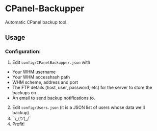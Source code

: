 # CPanel-Backupper
Automatic CPanel backup tool.

## Usage
### Configuration:
1. Edit `config/CPanelBackupper.json` with
 - Your WHM username
 - Your WHM accesshash path
 - WHM scheme, address and port
 - The FTP details (host, user, password, etc) for the server to store the backups on
 - An email to send backup notifications to.
2. Edit `config/Users.json` (it is a JSON list of users whose data we'll backup)
3. ¯\\\_(ツ)\_/¯
4. Profit!

